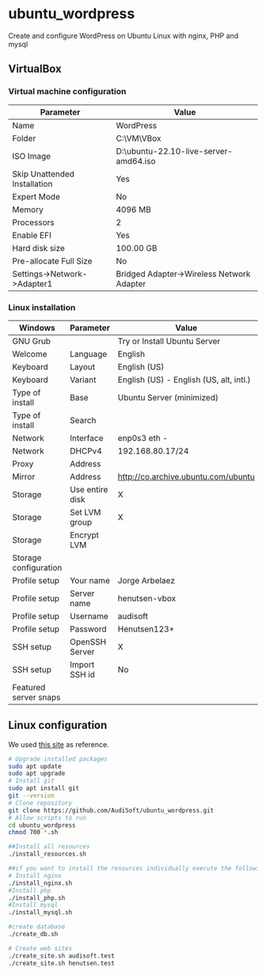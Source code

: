 # ubuntu_wordpress

Create and configure WordPress on Ubuntu Linux with nginx, PHP and mysql

## VirtualBox

### Virtual machine configuration

Parameter                   |Value
----------------------------|-----------------------------------------
Name                        |WordPress
Folder                      |C:\VM\VBox
ISO Image                   |D:\ubuntu-22.10-live-server-amd64.iso
Skip Unattended Installation|Yes
Expert Mode                 |No
Memory                      |4096 MB
Processors                  |2
Enable EFI                  |Yes
Hard disk size              |100.00 GB
Pre-allocate Full Size      |No
Settings->Network->Adapter1 |Bridged Adapter->Wireless Network Adapter

### Linux installation

Windows              |Parameter      |Value                                  |Default
---------------------|---------------|---------------------------------------|-------
GNU Grub             |               |Try or Install Ubuntu Server           |Default
Welcome              |Language       |English                                |Default
Keyboard             |Layout         |English (US)                           |Default
Keyboard             |Variant        |English (US) - English (US, alt, intl.)
Type of install      |Base           |Ubuntu Server (minimized)
Type of install      |Search         |                                       |Default
Network              |Interface      |enp0s3 eth -                           |Default
Network              |DHCPv4         |192.168.80.17/24                       |Default
Proxy                |Address        |                                       |Default
Mirror               |Address        |<http://co.archive.ubuntu.com/ubuntu>  |Default
Storage              |Use entire disk|X                                      |Default
Storage              |Set LVM group  |X                                      |Default
Storage              |Encrypt LVM    |                                       |Default
Storage configuration|               |                                       |Default
Profile setup        |Your name      |Jorge Arbelaez
Profile setup        |Server name    |henutsen-vbox
Profile setup        |Username       |audisoft
Profile setup        |Password       |Henutsen123+
SSH setup            |OpenSSH Server |X
SSH setup            |Import SSH id  |No                                     |Default
Featured server snaps|               |                                       |Default

## Linux configuration

We used [this site][reference] as reference.

[reference]: https://www.digitalocean.com/community/tutorials/how-to-install-nginx-on-ubuntu-22-04

```bash
# Upgrade installed packages
sudo apt update
sudo apt upgrade
# Install git
sudo apt install git
git --version
# Clone repository
git clone https://github.com/AudiSoft/ubuntu_wordpress.git
# Allow scripts to run
cd ubuntu_wordpress
chmod 700 *.sh

##Install all resources
./install_resources.sh

##if you want to install the resources individually execute the following scripts
# Install nginx
./install_nginx.sh
#Install php
./install_php.sh
#Install mysql
./install_mysql.sh

#create database 
./create_db.sh

# Create web sites
./create_site.sh audisoft.test
./create_site.sh henutsen.test

```
